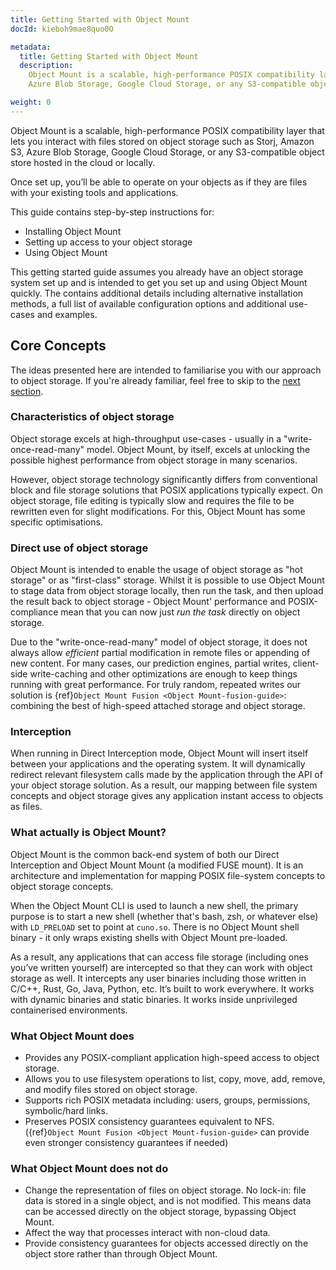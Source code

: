 ```yaml
---
title: Getting Started with Object Mount
docId: kieboh9mae8quo0O

metadata:
  title: Getting Started with Object Mount
  description:
    Object Mount is a scalable, high-performance POSIX compatibility layer that lets you interact with files stored on object storage such as Storj, Amazon S3, 
    Azure Blob Storage, Google Cloud Storage, or any S3-compatible object store hosted in the cloud or locally.

weight: 0
---
```


Object Mount is a scalable, high-performance POSIX compatibility layer that lets you interact with files stored on object storage such as Storj, Amazon S3, Azure Blob Storage, Google Cloud Storage, or any S3-compatible object store hosted in the cloud or locally.

Once set up, you’ll be able to operate on your objects as if they are files with your existing tools and applications.

This guide contains step-by-step instructions for:

- Installing Object Mount
- Setting up access to your object storage
- Using Object Mount

This getting started guide assumes you already have an object storage system set up and is intended to get you set up and using Object Mount quickly. 
The <full user guide> contains additional details including alternative installation methods, a full list of available configuration options and additional use-cases and examples.

## Core Concepts
The ideas presented here are intended to familiarise you with our approach to object storage. If you're already familiar, feel free to skip to the [next section](../getting-started/download-install).


### Characteristics of object storage

Object storage excels at high-throughput use-cases - usually in a "write-once-read-many" model. Object Mount, by itself, excels at unlocking the possible highest performance from object storage in many scenarios.

However, object storage technology significantly differs from conventional block and file storage solutions that POSIX applications typically expect. On object storage, file editing is typically slow and requires the file to be rewritten even for slight modifications. For this, Object Mount has some specific optimisations.

### Direct use of object storage

Object Mount is intended to enable the usage of object storage as "hot storage" or as "first-class" storage. Whilst it is possible to use Object Mount to stage data from object storage locally, then run the task, and then upload the result back to object storage - Object Mount' performance and POSIX-compliance mean that you can now just *run the task* directly on object storage.

Due to the "write-once-read-many" model of object storage, it does not always allow *efficient* partial modification in remote files or appending of new content. For many cases, our prediction engines, partial writes, client-side write-caching and other optimizations are enough to keep things running with great performance. For truly random, repeated writes our solution is {ref}`Object Mount Fusion <Object Mount-fusion-guide>`: combining the best of high-speed attached storage and object storage.

### Interception

When running in Direct Interception mode, Object Mount will insert itself between your applications and the operating system. It will dynamically redirect relevant filesystem calls made by the application through the API of your object storage solution. As a result, our mapping between file system concepts and object storage gives any application instant access to objects as files.

### What actually is Object Mount?

Object Mount is the common back-end system of both our Direct Interception and Object Mount Mount (a modified FUSE mount). It is an architecture and implementation for mapping POSIX file-system concepts to object storage concepts.

When the Object Mount CLI is used to launch a new shell, the primary purpose is to start a new shell (whether that's bash, zsh, or whatever else) with `LD_PRELOAD` set to point at `cuno.so`. There is no Object Mount shell binary - it only wraps existing shells with Object Mount pre-loaded.

As a result, any applications that can access file storage (including ones you’ve written yourself) are intercepted so that they can work with object storage as well. It intercepts any user binaries including those written in C/C++, Rust, Go, Java, Python, etc. It’s built to work everywhere. It works with dynamic binaries and static binaries. It works inside unprivileged containerised environments.

### What Object Mount does

- Provides any POSIX-compliant application high-speed access to object storage.
- Allows you to use filesystem operations to list, copy, move, add, remove, and modify files stored on object storage.
- Supports rich POSIX metadata including: users, groups, permissions, symbolic/hard links.
- Preserves POSIX consistency guarantees equivalent to NFS. ({ref}`Object Mount Fusion <Object Mount-fusion-guide>` can provide even stronger consistency guarantees if needed)

### What Object Mount does not do

- Change the representation of files on object storage. No lock-in: file data is stored in a single object, and is not modified. This means data can be accessed directly on the object storage, bypassing Object Mount.
- Affect the way that processes interact with non-cloud data.
- Provide consistency guarantees for objects accessed directly on the object store rather than through Object Mount.

